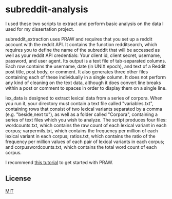 # subreddit-analysis
I used these two scripts to extract and perform basic analysis on the data I used for my dissertation project.

subreddit_extraction uses PRAW and requires that you set up a reddit account with the reddit API. It contains the function redditsearch, which requires you to define the name of the subreddit that will be accessed as well as your reddit API credentials: Your client id, client secret, username, password, and user agent. Its output is a text file of tab-separated columns. Each row contains the username, date (in UNIX epoch), and text of a Reddit post title, post body, or comment. It also generates three other files containing each of these individually in a single column. It does not perform any kind of cleaning on the text data, although it does convert line breaks within a post or comment to spaces in order to display them on a single line.

lex_data is designed to extract lexical data from a series of corpora. When you run it, your directory must contain a text file called "variables.txt", containing rows that consist of two lexical variants separated by a comma (e.g. "beside,next to"), as well as a folder called "Corpora", containing a series of text files which you wish to analyze. The script produces four files: wordcounts.txt, which contains the raw count of each lexical variant in each corpus; varpermils.txt, which contains the frequency per million of each lexical variant in each corpus; ratios.txt, which contains the ratio of the frequency per million values of each pair of lexical variants in each corpus; and corpuswordcounts.txt, which contains the total word count of each corpus.

I recommend [this tutorial](https://www.youtube.com/watch?v=NRgfgtzIhBQ&ab_channel=sentdex) to get started with PRAW.

## License
[MIT](https://choosealicense.com/licenses/mit/)
